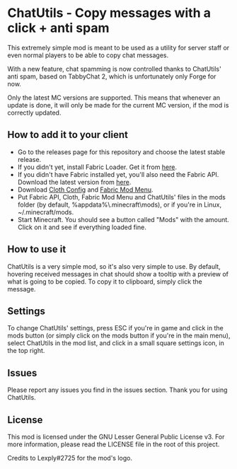# ChatUtils - Copy messages with a click + anti spam

This extremely simple mod is meant to be used as a utility for server staff or even normal players to be able to copy chat messages.

With a new feature, chat spamming is now controlled thanks to ChatUtils' anti spam, based on TabbyChat 2, which is unfortunately only Forge for now.

Only the latest MC versions are supported. This means that whenever an update is done, it will only be made for the current MC version, if the mod is correctly updated. 

## How to add it to your client
- Go to the releases page for this repository and choose the latest stable release.
- If you didn't yet, install Fabric Loader. Get it from [here](https://fabricmc.net/use/).
- If you didn't have Fabric installed yet, you'll also need the Fabric API. Download the latest version from [here](https://www.curseforge.com/minecraft/mc-mods/fabric-api).
- Download [Cloth Config](https://www.curseforge.com/minecraft/mc-mods/cloth-config) and [Fabric Mod Menu](https://www.curseforge.com/minecraft/mc-mods/modmenu).
- Put Fabric API, Cloth, Fabric Mod Menu and ChatUtils' files in the mods folder (by default, %appdata%\\.minecraft\\mods), or if you're in Linux, ~/.minecraft/mods.
- Start Minecraft. You should see a button called "Mods" with the amount. Click on it and see if everything loaded fine.

## How to use it
ChatUtils is a very simple mod, so it's also very simple to use. By default, hovering received messages in chat should show a tooltip with a preview of what is going to be copied. To copy it to clipboard, simply click the message.

## Settings
To change ChatUtils' settings, press ESC if you're in game and click in the mods button (or simply click on the mods button if you're in the main menu), select ChatUtils in the mod list, and click in a small square settings icon, in the top right.

## Issues
Please report any issues you find in the issues section. Thank you for using ChatUtils.

## License
This mod is licensed under the GNU Lesser General Public License v3. For more information, please
read the LICENSE file in the root of this project.

Credits to Lexply#2725 for the mod's logo.
